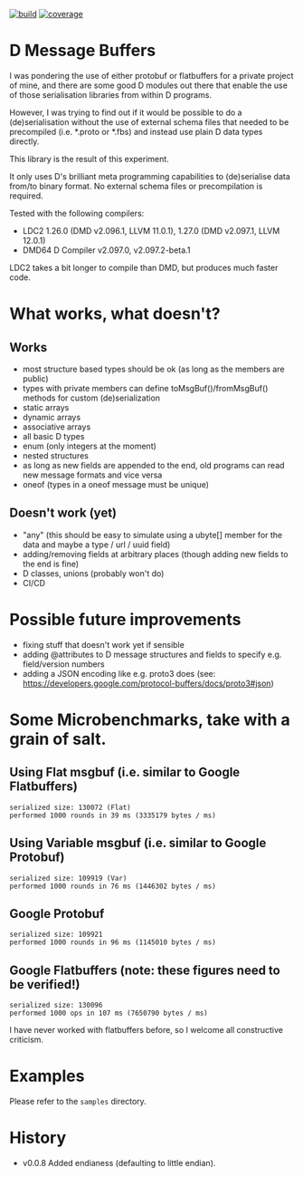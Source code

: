 [![build](https://github.com/sinisa-susnjar/msgbuf/actions/workflows/d.yml/badge.svg)](https://github.com/sinisa-susnjar/msgbuf/actions) [![coverage](https://codecov.io/gh/sinisa-susnjar/msgbuf/branch/main/graph/badge.svg?token=1C9K09MWJ5)](https://codecov.io/gh/sinisa-susnjar/msgbuf)

# D Message Buffers

I was pondering the use of either protobuf or flatbuffers for a private project of mine, and there are some good D modules out there that enable the use of those serialisation libraries from within D programs.

However, I was trying to find out if it would be possible to do a (de)serialisation without the use of external schema files that needed to be precompiled (i.e. *.proto or *.fbs) and instead use plain D data types directly.

This library is the result of this experiment.

It only uses D's brilliant meta programming capabilities to (de)serialise data from/to binary format. No external schema files or precompilation is required.

Tested with the following compilers:

* LDC2 1.26.0 (DMD v2.096.1, LLVM 11.0.1), 1.27.0 (DMD v2.097.1, LLVM 12.0.1)
* DMD64 D Compiler v2.097.0, v2.097.2-beta.1

LDC2 takes a bit longer to compile than DMD, but produces much faster code.

# What works, what doesn't?

## Works

* most structure based types should be ok (as long as the members are public)
* types with private members can define toMsgBuf()/fromMsgBuf() methods for custom (de)serialization
* static arrays
* dynamic arrays
* associative arrays
* all basic D types
* enum (only integers at the moment)
* nested structures
* as long as new fields are appended to the end, old programs can read new message formats and vice versa
* oneof (types in a oneof message must be unique)

## Doesn't work (yet)

* "any" (this should be easy to simulate using a ubyte[] member for the data and maybe a type / url / uuid field)
* adding/removing fields at arbitrary places (though adding new fields to the end is fine)
* D classes, unions (probably won't do)
* CI/CD

# Possible future improvements

* fixing stuff that doesn't work yet if sensible
* adding @attributes to D message structures and fields to specify e.g. field/version numbers
* adding a JSON encoding like e.g. proto3 does (see: https://developers.google.com/protocol-buffers/docs/proto3#json)

# Some Microbenchmarks, take with a grain of salt.

## Using Flat msgbuf (i.e. similar to Google Flatbuffers)

	serialized size: 130072 (Flat)
	performed 1000 rounds in 39 ms (3335179 bytes / ms)

## Using Variable msgbuf (i.e. similar to Google Protobuf)

	serialized size: 109919 (Var)
	performed 1000 rounds in 76 ms (1446302 bytes / ms)

## Google Protobuf

	serialized size: 109921
	performed 1000 rounds in 96 ms (1145010 bytes / ms)

## Google Flatbuffers (note: these figures need to be verified!)

	serialized size: 130096
	performed 1000 ops in 107 ms (7650790 bytes / ms)

I have never worked with flatbuffers before, so I welcome all
constructive criticism.

# Examples

Please refer to the `samples` directory.

# History

* v0.0.8 Added endianess (defaulting to little endian).
